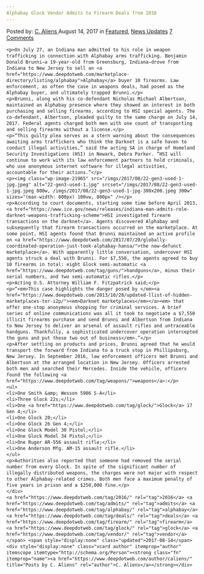 ```yaml
---
Alphabay Glock Vendor Admits to Firearm Deals from 2016
---
```

<article class="post-listing post-21957 post type-post status-publish format-standard has-post-thumbnail hentry  tag-3336 tag-admits tag-alphabay tag-deals tag-firearm tag-glock tag-vendor">
    <div class="post-inner">
        <span>Posted by: <a href="https://www.deepdotweb.com/author/caliens/" title="">C. Aliens </a></span>
    <span>August 14, 2017</span>
    <span>in <a href="https://www.deepdotweb.com/category/deepdot-news/" rel="category tag">Featured</a>, <a href="https://www.deepdotweb.com/category/news-updates/" rel="category tag">News Updates</a></span>
    <span><a href="https://www.deepdotweb.com/2017/08/14/alphabay-glock-vendor-admits-firearm-deals-2016/#comments">7 Comments</a></span>
    </p>
    <div class="clear"></div>
    
    <p>On July 27, an Indiana man admitted to his role in weapon trafficking in connection with Alphabay arms trafficking. Benjamin Donald Brunni—a 19-year-old from Greensburg, Indiana—drove from Indiana to New Jersey to sell an <a href="https://www.deepdotweb.com/marketplace-directory/listing/alphabay">Alphabay</a> buyer 10 firearms. Law enforcement, as often the case in weapons deals, had posed as the Alphabay buyer, and ultimately trapped Brunni.</p>
    <p>Brunni, along with his co-defendant Nicholas Michael Albertson, maintained an Alphabay presence where they showed an interest in both purchasing and selling firearms, according to HSI special agents. The co-defendant, Albertson, pleaded guilty to the same charge on July 14, 2017. Federal agents charged both men with one count of transporting and selling firearms without a license.</p>
    <p>“This guilty plea serves as a stern warning about the consequences awaiting arms traffickers who think the Darknet is a safe haven to conduct illegal activities,” said the acting SA in charge of Homeland Security Investigations (HSI) in Newark, Debra Parker. “HSI will continue to work with its law enforcement partners to hold criminals, who use anonymous internet software for illegal activities, accountable for their actions.”</p>
    <p><img class="wp-image-21965" src="/imgs/2017/08/22-gen3-used-1-jpg.jpeg" alt="22-gen3-used-1.jpg" srcset="/imgs/2017/08/22-gen3-used-1-jpg.jpeg 800w, /imgs/2017/08/22-gen3-used-1-jpg-300x200.jpeg 300w" sizes="(max-width: 800px) 100vw, 800px" /></p>
    <p>According to court documents, starting some time before April 2013, <a href="https://www.ice.gov/news/releases/indiana-man-admits-role-darknet-weapons-trafficking-scheme">HSI investigated firearm transactions on the darknet</a>. Agents discovered Alphabay and subsequently that firearm transactions occurred on the marketplace. At some point, HSI agents found that Brunni maintained an active profile on <a href="https://www.deepdotweb.com/2017/07/20/globally-coordinated-operation-just-took-alphabay-hansa/">the now-defunct marketplace</a>. With apparently little conversation, undercover HSI agents struck a deal with Brunni. For $7,550, the agents agreed to buy 10 firearms in total: eight Glock semi-automatic <a href="https://www.deepdotweb.com/tag/guns/">handguns</a>, minus their serial numbers, and two semi-automatic rifles.</p>
    <p>Acting U.S. Attorney William F. Fitzpatrick said;</p>
    <p>“<em>This case highlights the danger posed by </em><a href="https://www.deepdotweb.com/2013/10/28/updated-llist-of-hidden-marketplaces-tor-i2p/"><em>Darknet marketplaces</em></a><em> that offer one-stop anonymous shopping for criminal services. A brief series of online communications was all it took to negotiate a $7,550 illicit firearms purchase and send Brunni and Albertson from Indiana to New Jersey to deliver an arsenal of assault rifles and untraceable handguns. Thankfully, a sophisticated undercover operation intercepted the guns and put these two out of business</em>.”</p>
    <p>After settling on products and prices, Brunni agreed that he would transport the forward from Indiana to a truck stop in Phillipsburg, New Jersey. In September 2016, law enforcement officers met Brunni and Albertson at the arranged location in New Jersey. Officers arrested both men and searched their Mercedes. Inside the vehicle, officers found the following <a href="https://www.deepdotweb.com/tag/weapons/">weapons</a>:</p>
    <ul>
    <li>One Smith &amp; Wesson 5906 S-A</li>
    <li>Three Glock 22s;</li>
    <li>One <a href="https://www.deepdotweb.com/tag/glock/">Glock</a> 17 Gen 4;</li>
    <li>One Glock 20;</li>
    <li>One Glock 26 Gen 4;</li>
    <li>One Glock Model 30 Pistol;</li>
    <li>One Glock Model 34 Pistol;</li>
    <li>One Ruger AR-556 assault rifle;</li>
    <li>One Anderson Mfg. AM-15 assault rifle.</li>
    </ul>
    <p>Authorities also reported that someone had removed the serial number from every Glock. In spite of the significant number of illegally distributed weapons, the charges were not major with respect to other Alphabay-related crimes. Both men face a maximum penalty of five years in prison and a $250,000 fine.</p>
    </div>
    <a href="https://www.deepdotweb.com/tag/2016/" rel="tag">2016</a> <a href="https://www.deepdotweb.com/tag/admits/" rel="tag">admits</a> <a href="https://www.deepdotweb.com/tag/alphabay/" rel="tag">alphabay</a> <a href="https://www.deepdotweb.com/tag/deals/" rel="tag">deals</a> <a href="https://www.deepdotweb.com/tag/firearm/" rel="tag">firearm</a> <a href="https://www.deepdotweb.com/tag/glock/" rel="tag">glock</a> <a href="https://www.deepdotweb.com/tag/vendor/" rel="tag">vendor</a></span> <span style="display:none" class="updated">2017-08-14</span>
    <div style="display:none" class="vcard author" itemprop="author" itemscope itemtype="http://schema.org/Person"><strong class="fn" itemprop="name"><a href="https://www.deepdotweb.com/author/caliens/" title="Posts by C. Aliens" rel="author">C. Aliens</a></strong></div>
    
